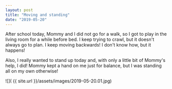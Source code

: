 ```yaml
---
layout: post
title: "Moving and standing"
date: "2019-05-20"
---
```


After school today, Mommy and I did not go for a walk, so I got to play in the living room for a while before bed. I keep trying to crawl, but it doesn't always go to plan. I keep moving backwards! I don't know how, but it happens!

Also, I really wanted to stand up today and, with only a little bit of Mommy's help, I did! Mommy kept a hand on me just for balance, but I was standing all on my own otherwise!

<span class="gallery">
  ![]( {{ site.url }}/assets/images/2019-05-20.01.jpg)
</span>
